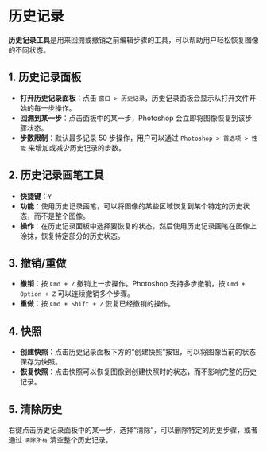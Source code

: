 # 历史记录

**历史记录工具**是用来回溯或撤销之前编辑步骤的工具，可以帮助用户轻松恢复图像的不同状态。

## 1. 历史记录面板
- **打开历史记录面板**：点击 `窗口 > 历史记录`，历史记录面板会显示从打开文件开始的每一步操作。
- **回溯到某一步**：点击面板中的某一步，Photoshop 会立即将图像恢复到该步骤状态。
- **步数限制**：默认最多记录 50 步操作，用户可以通过 `Photoshop > 首选项 > 性能` 来增加或减少历史记录的步数。

## 2. 历史记录画笔工具
- **快捷键**：`Y`
- **功能**：使用历史记录画笔，可以将图像的某些区域恢复到某个特定的历史状态，而不是整个图像。
- **操作**：在历史记录面板中选择要恢复的状态，然后使用历史记录画笔在图像上涂抹，恢复特定部分的历史状态。

## 3. 撤销/重做
- **撤销**：按 `Cmd + Z` 撤销上一步操作。Photoshop 支持多步撤销，按 `Cmd + Option + Z` 可以连续撤销多个步骤。
- **重做**：按 `Cmd + Shift + Z` 恢复已经撤销的操作。

## 4. 快照
- **创建快照**：点击历史记录面板下方的“创建快照”按钮，可以将图像当前的状态保存为快照。
- **恢复快照**：点击快照可以恢复图像到创建快照时的状态，而不影响完整的历史记录。

## 5. 清除历史

右键点击历史记录面板中的某一步，选择“清除”，可以删除特定的历史步骤，或者通过 `清除所有` 清空整个历史记录。
